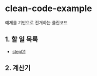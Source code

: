 # clean-code-example
예제를 기반으로 전개하는 클린코드

## 1. 할 일 목록

- [step01](./todo-list/01/index.html)

## 2. 계산기
